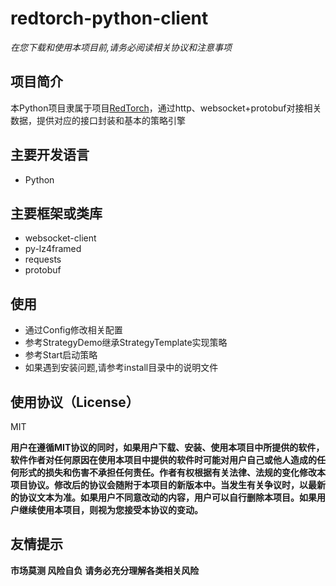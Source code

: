 # redtorch-python-client

*在您下载和使用本项目前,请务必阅读相关协议和注意事项*

## 项目简介

本Python项目隶属于项目[RedTorch](https://github.com/sun0x00/redtorch "RedTorch")，通过http、websocket+protobuf对接相关数据，提供对应的接口封装和基本的策略引擎

## 主要开发语言
+ Python

## 主要框架或类库
+ websocket-client
+ py-lz4framed
+ requests
+ protobuf

## 使用
+ 通过Config修改相关配置
+ 参考StrategyDemo继承StrategyTemplate实现策略
+ 参考Start启动策略
+ 如果遇到安装问题,请参考install目录中的说明文件

## 使用协议（License）
MIT

**用户在遵循MIT协议的同时，如果用户下载、安装、使用本项目中所提供的软件，软件作者对任何原因在使用本项目中提供的软件时可能对用户自己或他人造成的任何形式的损失和伤害不承担任何责任。作者有权根据有关法律、法规的变化修改本项目协议。修改后的协议会随附于本项目的新版本中。当发生有关争议时，以最新的协议文本为准。如果用户不同意改动的内容，用户可以自行删除本项目。如果用户继续使用本项目，则视为您接受本协议的变动。**

## 友情提示

**市场莫测 风险自负**
**请务必充分理解各类相关风险**